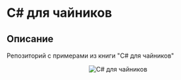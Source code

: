 # C# для чайников

## Описание
Репозиторий с примерами из книги "C# для чайников"
<p align="center">
<img src="https://img.yakaboo.ua/media/catalog/product/cache/1/image/398x565/31b681157c4c1a5551b0db4896e7972f/i/m/img438_3_58.jpg" title="C# для чайников" alt="C# для чайников">
</p>
